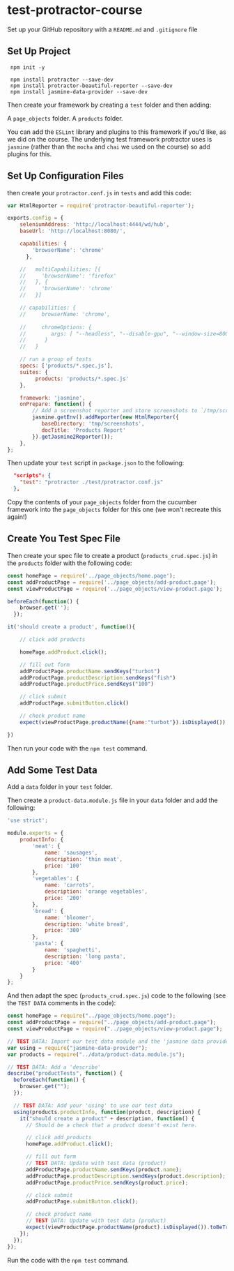 # test-protractor-course

Set up your GitHub repository with a `README.md` and `.gitignore` file

## Set Up Project

```
 npm init -y

 npm install protractor --save-dev
 npm install protractor-beautiful-reporter --save-dev
 npm install jasmine-data-provider --save-dev 
```

Then create your framework by creating a `test` folder and then adding:

A `page_objects` folder.
A `products` folder.

You can add the `ESLint` library and plugins to this framework if you'd like, as we did on the course. The underlying test framework protractor uses is `jasmine` (rather than the `mocha` and `chai` we used on the course) so add plugins for this.

## Set Up Configuration Files

then create your `protractor.conf.js` in `tests` and add this code:

```javascript
var HtmlReporter = require('protractor-beautiful-reporter');

exports.config = {
    seleniumAddress: 'http://localhost:4444/wd/hub',
    baseUrl: 'http://localhost:8080/',

    capabilities: {
        'browserName': 'chrome'
      },

    //   multiCapabilities: [{
    //     'browserName': 'firefox'
    //   }, {
    //     'browserName': 'chrome'
    //   }]  

    // capabilities: {
    //     browserName: 'chrome',
      
    //     chromeOptions: {
    //        args: [ "--headless", "--disable-gpu", "--window-size=800,600" ]
    //      }
    //   }

    // run a group of tests
    specs: ['products/*.spec.js'],
    suites: {
         products: 'products/*.spec.js'
    },

    framework: 'jasmine',
    onPrepare: function() {
        // Add a screenshot reporter and store screenshots to `/tmp/screenshots`:
        jasmine.getEnv().addReporter(new HtmlReporter({
           baseDirectory: 'tmp/screenshots',
           docTitle: 'Products Report'
        }).getJasmine2Reporter());
    },
};
```

Then update your `test` script in `package.json` to the following:

```json
  "scripts": {
    "test": "protractor ./test/protractor.conf.js"
  },
```

Copy the contents of your `page_objects` folder from the cucumber framework into the `page_objects` folder for this one (we won't recreate this again!)

## Create You Test Spec File

Then create your spec file to create a product (`products_crud.spec.js`) in the `products` folder with the following code:

```javascript
const homePage = require('../page_objects/home.page');
const addProductPage = require('../page_objects/add-product.page');
const viewProductPage = require('../page_objects/view-product.page');

beforeEach(function() {
    browser.get('');
  });

it('should create a product', function(){

    // click add products

    homePage.addProduct.click();

    // fill out form
    addProductPage.productName.sendKeys("turbot")
    addProductPage.productDescription.sendKeys("fish")
    addProductPage.productPrice.sendKeys("100")

    // click submit
    addProductPage.submitButton.click()

    // check product name
    expect(viewProductPage.productName({name:"turbot"}).isDisplayed()).toBeTruthy();

})
```

Then run your code with the `npm test` command.

## Add Some Test Data

Add a `data` folder in your `test` folder.

Then create a `product-data.module.js` file in your `data` folder and add the following:

```javascript
'use strict';

module.exports = {
    productInfo: {
        'meat': {
            name: 'sausages',
            description: 'thin meat',
            price: '100'
        },
        'vegetables': {
            name: 'carrots',
            description: 'orange vegetables',
            price: '200'
        },
        'bread': {
            name: 'bloomer',
            description: 'white bread',
            price: '300'
        },
        'pasta': {
            name: 'spaghetti',
            description: 'long pasta',
            price: '400'
        }
    }
};
```

And then adapt the spec (`products_crud.spec.js`) code to the following (see the `TEST DATA` comments in the code):

```javascript
const homePage = require("../page_objects/home.page");
const addProductPage = require("../page_objects/add-product.page");
const viewProductPage = require("../page_objects/view-product.page");

// TEST DATA: Import our test data module and the 'jasmine data provider' 'using' command to handle our test data
var using = require("jasmine-data-provider");
var products = require("../data/product-data.module.js");

// TEST DATA: Add a 'describe'
describe("productTests", function() {
  beforeEach(function() {
    browser.get("");
  });

  // TEST DATA: Add your 'using' to use our test data
  using(products.productInfo, function(product, description) {
    it("should create a product" + description, function() {
      // Should be a check that a product doesn't exist here.

      // click add products
      homePage.addProduct.click();

      // fill out form
      // TEST DATA: Update with test data (product)
      addProductPage.productName.sendKeys(product.name);
      addProductPage.productDescription.sendKeys(product.description);
      addProductPage.productPrice.sendKeys(product.price);

      // click submit
      addProductPage.submitButton.click();

      // check product name
      // TEST DATA: Update with test data (product)
      expect(viewProductPage.productName(product).isDisplayed()).toBeTruthy();
    });
  });
});
```

Run the code with the `npm test` command.




